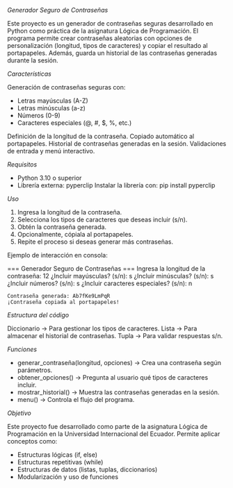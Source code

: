 *Generador Seguro de Contraseñas*

Este proyecto es un generador de contraseñas seguras desarrollado en Python como práctica de la asignatura Lógica de Programación.
El programa permite crear contraseñas aleatorias con opciones de personalización (longitud, tipos de caracteres) y copiar el resultado al portapapeles.
Además, guarda un historial de las contraseñas generadas durante la sesión.

*Características*

Generación de contraseñas seguras con:

  - Letras mayúsculas (A-Z)
  - Letras minúsculas (a-z)
  - Números (0-9)
  - Caracteres especiales (@, #, $, %, etc.)

Definición de la longitud de la contraseña.
Copiado automático al portapapeles.
Historial de contraseñas generadas en la sesión.
Validaciones de entrada y menú interactivo.

*Requisitos*

- Python 3.10 o superior
- Librería externa: pyperclip
Instalar la librería con:
pip install pyperclip



*Uso*
  1. Ingresa la longitud de la contraseña.
  2. Selecciona los tipos de caracteres que deseas incluir (s/n).
  3. Obtén la contraseña generada.
  4. Opcionalmente, cópiala al portapapeles.
  5. Repite el proceso si deseas generar más contraseñas.

Ejemplo de interacción en consola:

=== Generador Seguro de Contraseñas ===
    Ingresa la longitud de la contraseña: 12
    ¿Incluir mayúsculas? (s/n): s
    ¿Incluir minúsculas? (s/n): s
    ¿Incluir números? (s/n): s
    ¿Incluir caracteres especiales? (s/n): n

    Contraseña generada: Ab7fKe9LmPqR
    ¡Contraseña copiada al portapapeles!



*Estructura del código*

Diccionario → Para gestionar los tipos de caracteres.
Lista → Para almacenar el historial de contraseñas.
Tupla → Para validar respuestas s/n.

*Funciones*

  - generar_contraseña(longitud, opciones) → Crea una contraseña según parámetros.
  - obtener_opciones() → Pregunta al usuario qué tipos de caracteres incluir.
  - mostrar_historial() → Muestra las contraseñas generadas en la sesión.
  - menu() → Controla el flujo del programa.

*Objetivo*

Este proyecto fue desarrollado como parte de la asignatura Lógica de Programación en la Universidad Internacional del Ecuador.
Permite aplicar conceptos como:
- Estructuras lógicas (if, else)
- Estructuras repetitivas (while)
- Estructuras de datos (listas, tuplas, diccionarios)
- Modularización y uso de funciones

  



